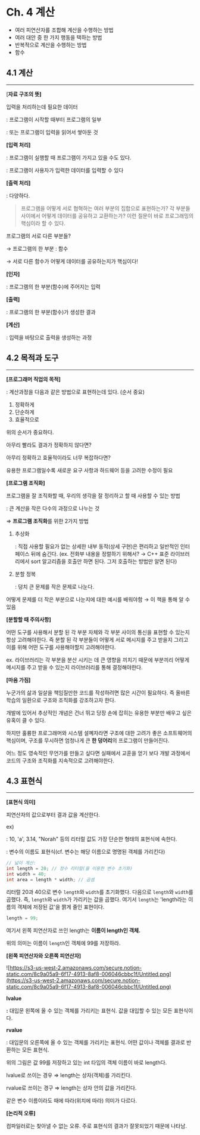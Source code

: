 # Ch. 4 계산

- 여러 피연산자를 조합해 계산을 수행하는 방법
- 여러 대안 중 한 가지 행동을 택하는 방법
- 반복적으로 계산을 수행하는 방법
- 함수

## 4.1 계산

---

[**자료 구조의 뜻]**

입력을 처리하는데 필요한 데이터 

: 프로그램이 시작할 때부터 프로그램의 일부

: 또는 프로그램이 입력을 읽어서 쌓아둔 것

**[입력 처리]**

: 프로그램이 실행할 때 프로그램이 가지고 있을 수도 있다.

: 프로그램이 사용자가 입력한 데이터를 입력할 수 있다

**[출력 처리]**

: 다양하다.

> 프로그램을 어떻게 서로 협혁하는 여러 부분의 집합으로 표현하는가? 각 부분들 사이에서 어떻게 데이터를 공유하고 교환하는가? 이런 질문이 바로 프로그래밍의 핵심이라 할 수 있다.

프로그램의 서로 다른 부분들?

→ 프로그램의 한 부분 : 함수

→ 서로 다른 함수가 어떻게 데이터를 공유하는지가 핵심이다!

**[인자]**

: 프로그램의 한 부분(함수)에 주어지는 입력

**[출력]** 

: 프로그램의 한 부분(함수)가 생성한 결과

**[계산]**

: 입력을 바탕으로 출력을 생성하는 과정

## 4.2 목적과 도구

---

**[프로그래머 직업의 목적]**

: 계산과정을 다음과 같은 방법으로 표현하는데 있다. (순서 중요)

1. 정확하게
2. 단순하게
3. 효율적으로

위의 순서가 중요하다. 

아무리 빨라도 결과가 정확하지 않다면? 

아무리 정확하고 효율적이라도 너무 복잡하다면?

유용한 프로그램일수록 새로운 요구 사항과 하드웨어 등을 고려한 수정이 필요

**[프로그램 조직화]**

프로그램을 잘 조직화할 때, 우리의 생각을 잘 정리하고 할 때 사용할 수 있는 방법

: 큰 계산을 작은 다수의 과정으로 나누는 것

⇒ **프로그램 조직화**를 위한 2가지 방법

1. 추상화

    : 직접 사용할 필요가 없는 상세한 내부 동작(상세 구현)은 편리하고 일반적인 인터페이스 뒤에 숨긴다. (ex. 전화부 내용을 정렬하기 위해서? → C++ 표준 라이브러리에서 sort 알고리즘을 호출만 하면 된다. 그저 호출하는 방법만 알면 된다)

2. 분할 정복

    : 덩치 큰 문제를 작은 문제로 나눈다.

어떻게 문제를 더 작은 부분으로 나눈지에 대한 예시를 배워야함 → 이 책을 통해 알 수 있음

**[분할할 때 주의사항]**

어떤 도구를 사용해서 분할 된 각 부분 자체와 각 부분 사이의 통신을 표현할 수 있는지 항상 고려해야한다. 즉 분할 된 각 부분들이 어떻게 서로 메시지를 주고 받을지 그리고 이를 위해 어떤 도구를 사용해야할지 고려해야한다.

ex. 라이브러리는 각 부분을 분산 시키는 데 큰 영향을 끼치기 때문에 부분끼리 어떻게 메시지를 주고 받을 수 있는지 라이브러리를 통해 결정해야한다.

**[마음 가짐]**

누군가의 삶과 일살을 책임질만한 코드를 작성하려면 많은 시간이 필요하다. 즉 올바른 학습의 일환으로 구조와 조직화를 강조하고자 한다.

개발에 있어서 추상적인 개념은 건너 뛰고 당장 손에 잡히는 유용한 부분만 배우고 싶은 유혹이 클 수 있다.

하지만 훌륭한 프로그래머와 시스템 설꼐자라면 구조에 대한 고려가 좋은 소프트웨어의 핵심이며, 구조를 무시하면 엄청나게 큰 **한 덩어리**의 프로그램이 만들어진다.

어느 정도 영속적인 무언가를 만들고 싶다면 실패에서 교훈을 얻기 보다 개발 과정에서 코드의 구조와 조직화를 지속적으로 고려해야한다.

## 4.3 표현식

---

**[표현식 의미]**

피연산자의 값으로부터 결과 값을 계산한다.

ex)

: 10, 'a', 3.14, "Norah"  등의 리터럴 값도 가장 단순한 형태의 표현식에 속한다.

: 변수의 이름도 표현식(cf. 변수는 해당 이름으로 명명된 객체를 가리킨다)

```cpp
// 넓이 계산:
int length = 20; // 정수 리터럴(을 이용한 변수 초기화)
int width = 40;
int area = length * width; // 곱셈
```

리터럴 20과 40으로 변수 `length`와 `width`를 초기화했다. 다음으로 `length`와  `width`를 곱했다. 즉, `length`와  `width`가 가리키는 값을 곱했다. 여기서 `length`는 'length라는 이름의 객체에 저장된 값'을 짥게 줄인 표현이다.

```cpp
length = 99; 
```

여기서 왼쪽 피연산자로 쓰인 length는 **이름이 length인 객체.**

위의 의미는 이름이 `length`인 객체에 99를 저장하라.

**[왼쪽 피연산자와 오른쪽 피연산자]**

![https://s3-us-west-2.amazonaws.com/secure.notion-static.com/8c9a05a9-6f17-4913-8af8-006046cbbc1f/Untitled.png](https://s3-us-west-2.amazonaws.com/secure.notion-static.com/8c9a05a9-6f17-4913-8af8-006046cbbc1f/Untitled.png)

**lvalue** 

**:** 대입문 왼쪽에 올 수 있는 객체를 가리키는 표현식. 값을 대입할 수 있는 모든 표현식이다.

**rvalue** 

: 대입문의 오른쪽에 올 수 있는 객체를 가리키는 표현식. 어떤 값이나 객체를 결과로 반환하는 모든 표현식.

위의 그림은 값 99를 저장하고 있는 int 타입의 객체 이름이 바로 length다. 

lvalue로 쓰이는 경우 ⇒ length는 상자(객체)를 가리킨다.

rvalue로 쓰이는 경구 ⇒ length는 상자 안의 값을 가리킨다.

같은 변수 이름이라도 때에 따라(위치에 따라) 의미가 다르다.

**[논리적 오류]**

컴파일러로는 찾아낼 수 없는 오류. 주로 표현식의 결과가 잘못되었기 때문에 나타남.